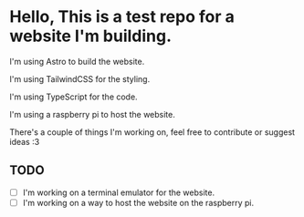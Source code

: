 # Hello, This is a test repo for a website I'm building.

I'm using Astro to build the website.

I'm using TailwindCSS for the styling.

I'm using TypeScript for the code.

I'm using a raspberry pi to host the website.

There's a couple of things I'm working on, feel free to contribute or suggest ideas :3

## TODO
- [ ] I'm working on a terminal emulator for the website.
- [ ] I'm working on a way to host the website on the raspberry pi.
